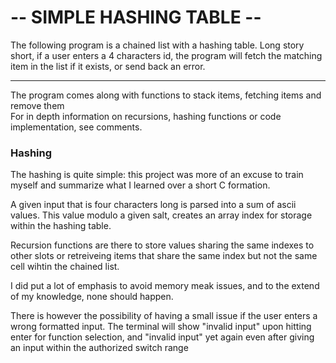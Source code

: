 # -- SIMPLE HASHING TABLE --

The following program is a chained list with a hashing table. Long story short, if a user enters a 4 characters id, the program will fetch the matching item in the list if it exists, or send back an error. <br />

<hr />

The program comes along with functions to stack items, fetching items and remove them<br/>
For in depth information on recursions, hashing functions or code implementation, see comments.

### Hashing
The hashing is quite simple: this project was more of an excuse to train myself and summarize what I learned over a short C formation. <br /> 

A given input that is four characters long is parsed into a sum of ascii values. This value modulo a given salt, creates an array index for storage within the hashing table.<br />

Recursion functions are there to store values sharing the same indexes to other slots or retreiveing items that share the same index but not the same cell wihtin the chained list.<br />

I did put a lot of emphasis to avoid memory meak issues, and to the extend of my knowledge, none should happen.<br />

There is however the possibility of having a small issue if the user enters a wrong formatted input. The terminal will show "invalid input" upon hitting enter for function selection, and "invalid input" yet again even after giving an input within the authorized switch range

